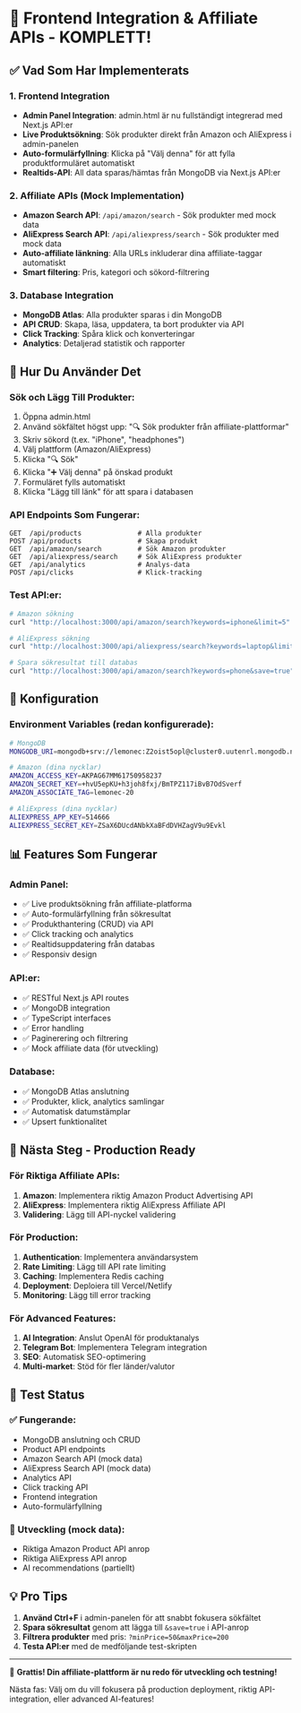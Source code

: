 # 🎉 Frontend Integration & Affiliate APIs - KOMPLETT!

## ✅ Vad Som Har Implementerats

### 1. Frontend Integration
- **Admin Panel Integration**: admin.html är nu fullständigt integrerad med Next.js API:er
- **Live Produktsökning**: Sök produkter direkt från Amazon och AliExpress i admin-panelen
- **Auto-formulärfyllning**: Klicka på "Välj denna" för att fylla produktformuläret automatiskt
- **Realtids-API**: All data sparas/hämtas från MongoDB via Next.js API:er

### 2. Affiliate APIs (Mock Implementation)
- **Amazon Search API**: `/api/amazon/search` - Sök produkter med mock data
- **AliExpress Search API**: `/api/aliexpress/search` - Sök produkter med mock data
- **Auto-affiliate länkning**: Alla URLs inkluderar dina affiliate-taggar automatiskt
- **Smart filtering**: Pris, kategori och sökord-filtrering

### 3. Database Integration
- **MongoDB Atlas**: Alla produkter sparas i din MongoDB
- **API CRUD**: Skapa, läsa, uppdatera, ta bort produkter via API
- **Click Tracking**: Spåra klick och konverteringar
- **Analytics**: Detaljerad statistik och rapporter

## 🚀 Hur Du Använder Det

### Sök och Lägg Till Produkter:
1. Öppna admin.html
2. Använd sökfältet högst upp: "🔍 Sök produkter från affiliate-plattformar"
3. Skriv sökord (t.ex. "iPhone", "headphones")
4. Välj plattform (Amazon/AliExpress)
5. Klicka "🔍 Sök"
6. Klicka "➕ Välj denna" på önskad produkt
7. Formuläret fylls automatiskt
8. Klicka "Lägg till länk" för att spara i databasen

### API Endpoints Som Fungerar:
```
GET  /api/products              # Alla produkter
POST /api/products              # Skapa produkt
GET  /api/amazon/search         # Sök Amazon produkter
GET  /api/aliexpress/search     # Sök AliExpress produkter  
GET  /api/analytics             # Analys-data
POST /api/clicks                # Klick-tracking
```

### Test API:er:
```bash
# Amazon sökning
curl "http://localhost:3000/api/amazon/search?keywords=iphone&limit=5"

# AliExpress sökning  
curl "http://localhost:3000/api/aliexpress/search?keywords=laptop&limit=3"

# Spara sökresultat till databas
curl "http://localhost:3000/api/amazon/search?keywords=phone&save=true"
```

## 🔧 Konfiguration

### Environment Variables (redan konfigurerade):
```bash
# MongoDB
MONGODB_URI=mongodb+srv://lemonec:Z2oist5opl@cluster0.uutenrl.mongodb.net/affiliate-store

# Amazon (dina nycklar)
AMAZON_ACCESS_KEY=AKPAG67MM61750958237
AMAZON_SECRET_KEY=+hvU5epKU+h3joh8fxj/BmTPZ117iBvB7OdSverf
AMAZON_ASSOCIATE_TAG=lemonec-20

# AliExpress (dina nycklar)
ALIEXPRESS_APP_KEY=514666
ALIEXPRESS_SECRET_KEY=ZSaX6DUcdANbkXaBFdDVHZagV9u9Evkl
```

## 📊 Features Som Fungerar

### Admin Panel:
- ✅ Live produktsökning från affiliate-platforma
- ✅ Auto-formulärfyllning från sökresultat
- ✅ Produkthantering (CRUD) via API
- ✅ Click tracking och analytics
- ✅ Realtidsuppdatering från databas
- ✅ Responsiv design

### API:er:
- ✅ RESTful Next.js API routes
- ✅ MongoDB integration
- ✅ TypeScript interfaces
- ✅ Error handling
- ✅ Paginerering och filtrering
- ✅ Mock affiliate data (för utveckling)

### Database:
- ✅ MongoDB Atlas anslutning
- ✅ Produkter, klick, analytics samlingar
- ✅ Automatisk datumstämplar
- ✅ Upsert funktionalitet

## 🔄 Nästa Steg - Production Ready

### För Riktiga Affiliate APIs:
1. **Amazon**: Implementera riktig Amazon Product Advertising API
2. **AliExpress**: Implementera riktig AliExpress Affiliate API
3. **Validering**: Lägg till API-nyckel validering

### För Production:
1. **Authentication**: Implementera användarsystem
2. **Rate Limiting**: Lägg till API rate limiting
3. **Caching**: Implementera Redis caching
4. **Deployment**: Deploiera till Vercel/Netlify
5. **Monitoring**: Lägg till error tracking

### För Advanced Features:
1. **AI Integration**: Anslut OpenAI för produktanalys
2. **Telegram Bot**: Implementera Telegram integration  
3. **SEO**: Automatisk SEO-optimering
4. **Multi-market**: Stöd för fler länder/valutor

## 🧪 Test Status

### ✅ Fungerande:
- MongoDB anslutning och CRUD
- Product API endpoints
- Amazon Search API (mock data)
- AliExpress Search API (mock data)
- Analytics API
- Click tracking API
- Frontend integration
- Auto-formulärfyllning

### 🔄 Utveckling (mock data):
- Riktiga Amazon Product API anrop
- Riktiga AliExpress API anrop
- AI recommendations (partiellt)

## 💡 Pro Tips

1. **Använd Ctrl+F** i admin-panelen för att snabbt fokusera sökfältet
2. **Spara sökresultat** genom att lägga till `&save=true` i API-anrop
3. **Filtrera produkter** med pris: `?minPrice=50&maxPrice=200`
4. **Testa API:er** med de medföljande test-skripten

---

🎉 **Grattis! Din affiliate-plattform är nu redo för utveckling och testning!**

Nästa fas: Välj om du vill fokusera på production deployment, riktig API-integration, eller advanced AI-features!
